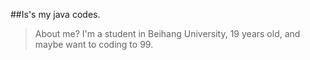 ##Is's my java codes.
> About me?
> I'm a student in Beihang University, 19 years old, and maybe want to coding to 99.
